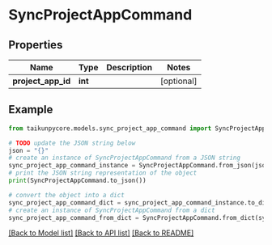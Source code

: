 # SyncProjectAppCommand


## Properties

Name | Type | Description | Notes
------------ | ------------- | ------------- | -------------
**project_app_id** | **int** |  | [optional] 

## Example

```python
from taikunpycore.models.sync_project_app_command import SyncProjectAppCommand

# TODO update the JSON string below
json = "{}"
# create an instance of SyncProjectAppCommand from a JSON string
sync_project_app_command_instance = SyncProjectAppCommand.from_json(json)
# print the JSON string representation of the object
print(SyncProjectAppCommand.to_json())

# convert the object into a dict
sync_project_app_command_dict = sync_project_app_command_instance.to_dict()
# create an instance of SyncProjectAppCommand from a dict
sync_project_app_command_from_dict = SyncProjectAppCommand.from_dict(sync_project_app_command_dict)
```
[[Back to Model list]](../README.md#documentation-for-models) [[Back to API list]](../README.md#documentation-for-api-endpoints) [[Back to README]](../README.md)


